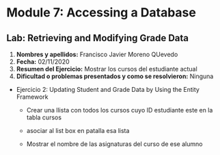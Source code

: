 # Module 7: Accessing a Database

## Lab: Retrieving and Modifying Grade Data

1. **Nombres y apellidos:** Francisco Javier Moreno QUevedo
2. **Fecha:** 02/11/2020
3. **Resumen del Ejercicio:**  Mostrar los cursos del estudiante actual
4. **Dificultad o problemas presentados y como se resolvieron:** Ninguna

- Ejercicio 2: Updating Student and Grade Data by Using the Entity Framework

  - Crear una llista con todos los cursos  cuyo ID estudiante este en la tabla cursos
  
  - asociar al list box en patalla esa lista
  
  - Mostrar el nombre de las asignaturas del curso de ese alumno
  
    
  

